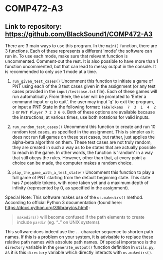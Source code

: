 # COMP472-A3

## Link to repository: https://github.com/BlackSound1/COMP472-A3

There are 3 main ways to use this program. In the `main()` function, there are 3 functions. 
Each of these represents a different 'mode' the software can run in. To use each mode, make sure that
relevant function is uncommented. Comment-out the rest. It is also possible to have more than 1 function 
uncommented, but that can lead to messy output in the console. It is recommended to only use 1 mode at a time.

1. `run_given_test_cases()` Uncomment this function to initiate a game of PNT using each of the 3 test cases 
given in the assignment (or any test cases provided in the `input/testcase.txt` file). Each of these games will run 
automatically. From there, the user will be prompted to 'Enter a command input or q to quit'. the user may input 'q' 
to exit the program, or input a PNT State in the following format: `TakeTokens  7  3  1  4  2  3` or
`PNT Player 7 2 3 6 0`. Both of these options are available because the instructions, at various times, use 
both notations for valid inputs.

2. `run_random_test_cases()` Uncomment this function to create and run 10 random test cases, as specified in the 
assignment. This is simpler as it does not run full games on these test cases, but rather, just applies the alpha-beta 
algorithm on them. These test cases are not truly random, they are created in such a way as to be states that are
actually possible to reach in the game. In other words, the function is 'random' in a way that still obeys the rules.
However, other than that, at every point a choice can be made, the computer makes 
a random choice.

3. `play_the_game_with_a_test_state()` Uncomment this function to play a full game of PNT starting from the default 
beginning state. This state has 7 possible tokens, with none taken yet and a maximum depth of infinity 
(represented by 0, as specified in the assignment).
   
Special Note: This software makes use of the `os.makedirs()` method. According to official Python 3 documentation 
(found here: https://docs.python.org/3/library/os.html):
> `makedirs()` will become confused if the path elements to create include `pardir` (eg. “..” on UNIX systems).

This software does indeed use the `..` character sequence to shorten path names. If this is a problem on your system,
it is advisable to replace these relative path names with absolute path names.
Of special importance is the `directory` variable in the `generate_output()` function definition in `utils.py`,
as it is this `directory` variable which directly interacts with `os.makedirs()`.
